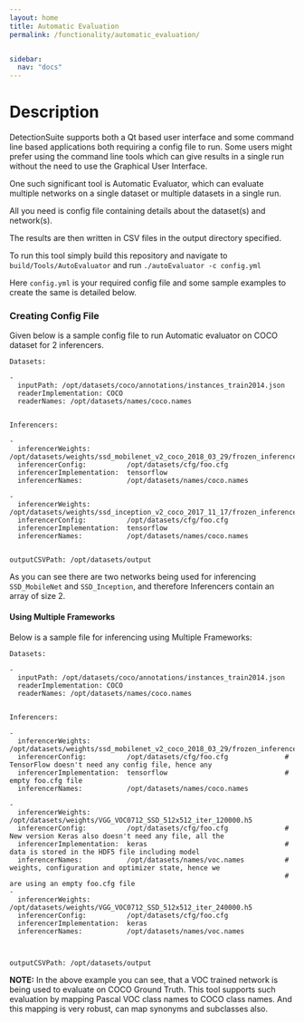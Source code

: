 ```yaml
---
layout: home
title: Automatic Evaluation
permalink: /functionality/automatic_evaluation/


sidebar:
  nav: "docs"
---
```



# Description
DetectionSuite supports both a Qt based user interface and some command line based applications both requiring a config file to run.
Some users might prefer using the command line tools which can give results in a single run without the need to use the Graphical User Interface.

One such significant tool is Automatic Evaluator, which can evaluate multiple networks on a single dataset or multiple datasets in a single run.

All you need is config file containing details about the dataset(s) and network(s).

The results are then written in CSV files in the output directory specified.

To run this tool simply build this repository and navigate to ```build/Tools/AutoEvaluator```
and run ```./autoEvaluator -c config.yml```

Here ```config.yml``` is your required config file and some sample examples to create the same is detailed below.

### Creating Config File

Given below is a sample config file to run Automatic evaluator on COCO dataset for 2 inferencers.

```
Datasets:

-
  inputPath: /opt/datasets/coco/annotations/instances_train2014.json
  readerImplementation: COCO
  readerNames: /opt/datasets/names/coco.names


Inferencers:

-
  inferencerWeights:         /opt/datasets/weights/ssd_mobilenet_v2_coco_2018_03_29/frozen_inference_graph.pb
  inferencerConfig:          /opt/datasets/cfg/foo.cfg
  inferencerImplementation:  tensorflow
  inferencerNames:           /opt/datasets/names/coco.names

-
  inferencerWeights:         /opt/datasets/weights/ssd_inception_v2_coco_2017_11_17/frozen_inference_graph.pb
  inferencerConfig:          /opt/datasets/cfg/foo.cfg
  inferencerImplementation:  tensorflow
  inferencerNames:           /opt/datasets/names/coco.names


outputCSVPath: /opt/datasets/output
```


As you can see there are two networks being used for inferencing ```SSD_MobileNet``` and ```SSD_Inception```, and therefore Inferencers contain an array of size 2.


#### Using Multiple Frameworks

Below is a sample file for inferencing using Multiple Frameworks:

```
Datasets:

-
  inputPath: /opt/datasets/coco/annotations/instances_train2014.json
  readerImplementation: COCO
  readerNames: /opt/datasets/names/coco.names


Inferencers:

-
  inferencerWeights:         /opt/datasets/weights/ssd_mobilenet_v2_coco_2018_03_29/frozen_inference_graph.pb
  inferencerConfig:          /opt/datasets/cfg/foo.cfg              # TensorFlow doesn't need any config file, hence any 
  inferencerImplementation:  tensorflow                             # empty foo.cfg file
  inferencerNames:           /opt/datasets/names/coco.names

-
  inferencerWeights:         /opt/datasets/weights/VGG_VOC0712_SSD_512x512_iter_120000.h5
  inferencerConfig:          /opt/datasets/cfg/foo.cfg              # New version Keras also doesn't need any file, all the
  inferencerImplementation:  keras                                  # data is stored in the HDF5 file including model 
  inferencerNames:           /opt/datasets/names/voc.names          # weights, configuration and optimizer state, hence we 
                                                                    # are using an empty foo.cfg file
-
  inferencerWeights:         /opt/datasets/weights/VGG_VOC0712_SSD_512x512_iter_240000.h5
  inferencerConfig:          /opt/datasets/cfg/foo.cfg              
  inferencerImplementation:  keras                             
  inferencerNames:           /opt/datasets/names/voc.names



outputCSVPath: /opt/datasets/output
```



**NOTE:** In the above example you can see, that a VOC trained network is being used to evaluate on COCO Ground Truth. This tool supports such evaluation by mapping Pascal VOC class names to COCO class names.
And this mapping is very robust, can map synonyms and subclasses also.

